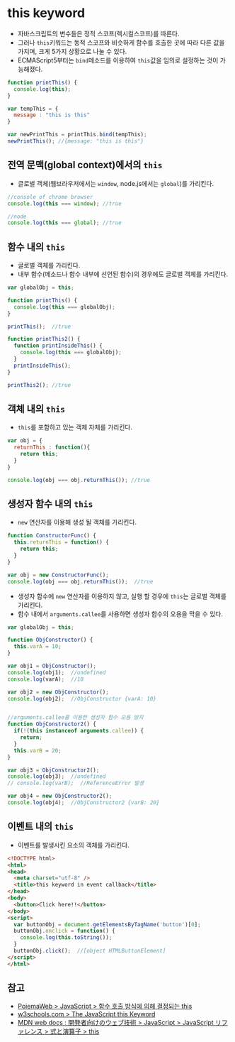 # this keyword
- 자바스크립트의 변수들은 정적 스코프(렉시컬스코프)를 따른다.
- 그러나 `this`키워드는 동적 스코프와 비슷하게 함수를 호출한 곳에 따라 다른 값을 가지며, 크게 5가지 상황으로 나눌 수 있다.
- ECMAScript5부터는 `bind`메소드를 이용하여 `this`값을 임의로 설정하는 것이 가능해졌다.

```javascript
function printThis() {
  console.log(this);
}

var tempThis = {
  message : "this is this"
}

var newPrintThis = printThis.bind(tempThis);
newPrintThis(); //{message: "this is this"}
```

## 전역 문맥(global context)에서의 `this`
- 글로벌 객체(웹브라우저에서는 `window`, node.js에서는 `global`)를 가리킨다.

```javascript
//console of chrome browser
console.log(this === window); //true

//node
console.log(this === global); //true
```

## 함수 내의 `this`
- 글로벌 객체를 가리킨다.
- 내부 함수(메소드나 함수 내부에 선언된 함수)의 경우에도 글로벌 객체를 가리킨다.

```javascript
var globalObj = this;

function printThis() {
  console.log(this === globalObj);
}

printThis();  //true

function printThis2() {
  function printInsideThis() {
    console.log(this === globalObj);
  }
  printInsideThis();
}

printThis2(); //true
```

## 객체 내의 `this`
- `this`를 포함하고 있는 객체 자체를 가리킨다.

```javascript
var obj = {
  returnThis : function(){
    return this;
  }
}

console.log(obj === obj.returnThis()); //true
```

## 생성자 함수 내의 `this`
- `new` 연산자를 이용해 생성 될 객체를 가리킨다.

```javascript
function ConstructorFunc() {
  this.returnThis = function() {
    return this;
  }
}

var obj = new ConstructorFunc();
console.log(obj === obj.returnThis());  //true
```

- 생성자 함수에 `new` 연산자를 이용하지 않고, 실행 할 경우에 `this`는 글로벌 객체를 가리킨다.
- 함수 내에서 `arguments.callee`를 사용하면 생성자 함수의 오용을 막을 수 있다.

```javascript
var globalObj = this;

function ObjConstructor() {
  this.varA = 10;
}

var obj1 = ObjConstructor();
console.log(obj1);  //undefined
console.log(varA);  //10

var obj2 = new ObjConstructor();
console.log(obj2);  //ObjConstructor {varA: 10}


//arguments.callee를 이용한 생성자 함수 오용 방지
function ObjConstructor2() {
  if(!(this instanceof arguments.callee)) {
    return;
  }
  this.varB = 20;
}

var obj3 = ObjConstructor2();
console.log(obj3);  //undefined
// console.log(varB);  //ReferenceError 발생

var obj4 = new ObjConstructor2();
console.log(obj4);  //ObjConstructor2 {varB: 20}
```

## 이벤트 내의 `this`
- 이벤트를 발생시킨 요소의 객체를 가리킨다.

```html
<!DOCTYPE html>
<html>
<head>
  <meta charset="utf-8" />
  <title>this keyword in event callback</title>
</head>
<body>
  <button>Click here!!</button>  
</body>
<script>
  var buttonObj = document.getElementsByTagName('button')[0];
  buttonObj.onclick = function() {
    console.log(this.toString());
  }
  buttonObj.click();  //[object HTMLButtonElement]
</script>
</html>
```

## 참고
- [PoiemaWeb > JavaScript > 함수 호출 방식에 의해 결정되는 this](https://poiemaweb.com/js-this)
- [w3schools.com > The JavaScript this Keyword](https://www.w3schools.com/js/js_this.asp)
- [MDN web docs : 開発者向けのウェブ技術 > JavaScript > JavaScript リファレンス > 式と演算子 > this](https://developer.mozilla.org/ja/docs/Web/JavaScript/Reference/Operators/this)